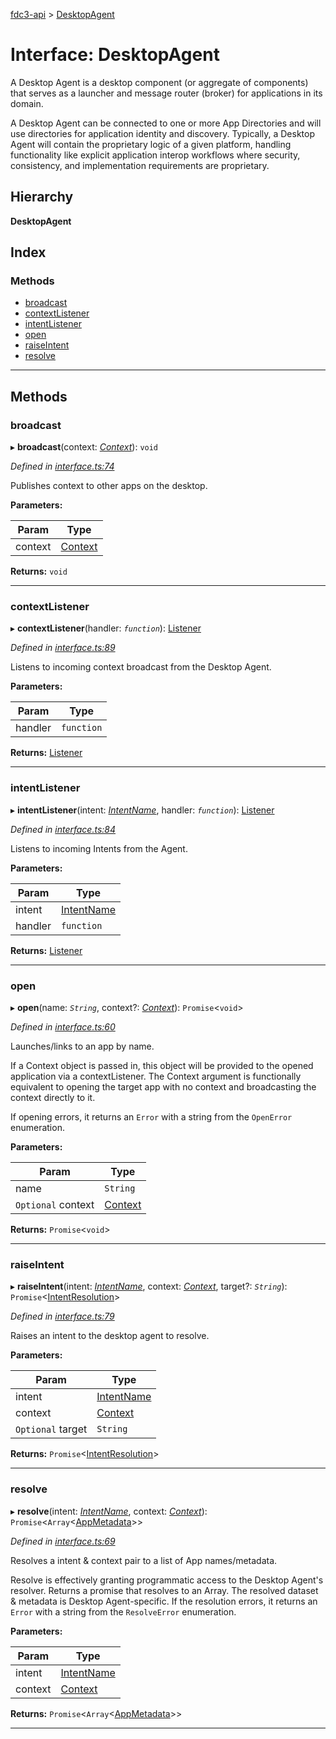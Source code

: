 [fdc3-api](../README.md) > [DesktopAgent](../interfaces/desktopagent.md)

# Interface: DesktopAgent

A Desktop Agent is a desktop component (or aggregate of components) that serves as a launcher and message router (broker) for applications in its domain.

A Desktop Agent can be connected to one or more App Directories and will use directories for application identity and discovery. Typically, a Desktop Agent will contain the proprietary logic of a given platform, handling functionality like explicit application interop workflows where security, consistency, and implementation requirements are proprietary.

## Hierarchy

**DesktopAgent**

## Index

### Methods

* [broadcast](desktopagent.md#broadcast)
* [contextListener](desktopagent.md#contextlistener)
* [intentListener](desktopagent.md#intentlistener)
* [open](desktopagent.md#open)
* [raiseIntent](desktopagent.md#raiseintent)
* [resolve](desktopagent.md#resolve)

---

## Methods

<a id="broadcast"></a>

###  broadcast

▸ **broadcast**(context: *[Context](../#context)*): `void`

*Defined in [interface.ts:74](/src/interface.ts#L74)*

Publishes context to other apps on the desktop.

**Parameters:**

| Param | Type |
| ------ | ------ |
| context | [Context](../#context) |

**Returns:** `void`

___
<a id="contextlistener"></a>

###  contextListener

▸ **contextListener**(handler: *`function`*): [Listener](listener.md)

*Defined in [interface.ts:89](/src/interface.ts#L89)*

Listens to incoming context broadcast from the Desktop Agent.

**Parameters:**

| Param | Type |
| ------ | ------ |
| handler | `function` |

**Returns:** [Listener](listener.md)

___
<a id="intentlistener"></a>

###  intentListener

▸ **intentListener**(intent: *[IntentName](../#intentname)*, handler: *`function`*): [Listener](listener.md)

*Defined in [interface.ts:84](/src/interface.ts#L84)*

Listens to incoming Intents from the Agent.

**Parameters:**

| Param | Type |
| ------ | ------ |
| intent | [IntentName](../#intentname) |
| handler | `function` |

**Returns:** [Listener](listener.md)

___
<a id="open"></a>

###  open

▸ **open**(name: *`String`*, context?: *[Context](../#context)*): `Promise`<`void`>

*Defined in [interface.ts:60](/src/interface.ts#L60)*

Launches/links to an app by name.

If a Context object is passed in, this object will be provided to the opened application via a contextListener. The Context argument is functionally equivalent to opening the target app with no context and broadcasting the context directly to it.

If opening errors, it returns an `Error` with a string from the `OpenError` enumeration.

**Parameters:**

| Param | Type |
| ------ | ------ |
| name | `String` |
| `Optional` context | [Context](../#context) |

**Returns:** `Promise`<`void`>

___
<a id="raiseintent"></a>

###  raiseIntent

▸ **raiseIntent**(intent: *[IntentName](../#intentname)*, context: *[Context](../#context)*, target?: *`String`*): `Promise`<[IntentResolution](intentresolution.md)>

*Defined in [interface.ts:79](/src/interface.ts#L79)*

Raises an intent to the desktop agent to resolve.

**Parameters:**

| Param | Type |
| ------ | ------ |
| intent | [IntentName](../#intentname) |
| context | [Context](../#context) |
| `Optional` target | `String` |

**Returns:** `Promise`<[IntentResolution](intentresolution.md)>

___
<a id="resolve"></a>

###  resolve

▸ **resolve**(intent: *[IntentName](../#intentname)*, context: *[Context](../#context)*): `Promise`<`Array`<[AppMetadata](appmetadata.md)>>

*Defined in [interface.ts:69](/src/interface.ts#L69)*

Resolves a intent & context pair to a list of App names/metadata.

Resolve is effectively granting programmatic access to the Desktop Agent's resolver. Returns a promise that resolves to an Array. The resolved dataset & metadata is Desktop Agent-specific. If the resolution errors, it returns an `Error` with a string from the `ResolveError` enumeration.

**Parameters:**

| Param | Type |
| ------ | ------ |
| intent | [IntentName](../#intentname) |
| context | [Context](../#context) |

**Returns:** `Promise`<`Array`<[AppMetadata](appmetadata.md)>>

___


